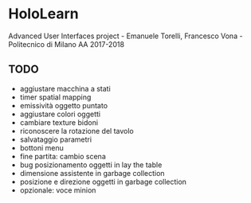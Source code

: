 # HoloLearn
Advanced User Interfaces project - Emanuele Torelli, Francesco Vona - Politecnico di Milano AA 2017-2018

## TODO
- aggiustare macchina a stati
- timer spatial mapping
- emissività oggetto puntato
- aggiustare colori oggetti
- cambiare texture bidoni
- riconoscere la rotazione del tavolo
- salvataggio parametri
- bottoni menu
- fine partita: cambio scena
- bug posizionamento oggetti in lay the table
- dimensione assistente in garbage collection
- posizione e direzione oggetti in garbage collection
- opzionale: voce minion
